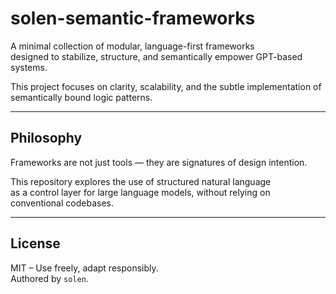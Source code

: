# solen-semantic-frameworks

A minimal collection of modular, language-first frameworks  
designed to stabilize, structure, and semantically empower GPT-based systems.

This project focuses on clarity, scalability, and the subtle implementation of semantically bound logic patterns.

---

## Philosophy

Frameworks are not just tools — they are signatures of design intention.

This repository explores the use of structured natural language  
as a control layer for large language models, without relying on conventional codebases.

---

## License

MIT – Use freely, adapt responsibly.  
Authored by `solen`.
